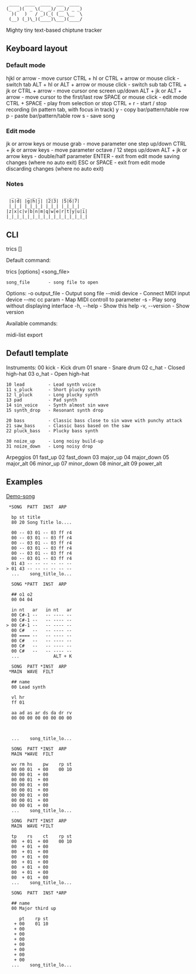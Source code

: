 	 ____  ____  ____  ___  ____
	(_  _)(  _ \(_  _)/ __)/ _ _)
  	  )(   )   / _)(_( (__ \__  \
 	 (__) (_)\_)(____)\___)(____/


Mighty tiny text-based chiptune tracker


## Keyboard layout

### Default mode

 hjkl or arrow                            - move cursor
 CTRL + hl or CTRL + arrow or mouse click - switch tab
 ALT + hl or ALT + arrow or mouse click   - switch sub tab
 CTRL + jk or CTRL + arrow                - move cursor one screen up/down
 ALT + jk or ALT + arrow                  - move cursor to the first/last row
 SPACE or mouse click                     - edit mode
 CTRL + SPACE                             - play from selection or stop
 CTRL + r                                 - start / stop recording (in pattern tab, with focus in track)
 y                                        - copy bar/pattern/table row
 p                                        - paste bar/pattern/table row
 s                                        - save song

### Edit mode

 jk or arrow keys or mouse grab           - move parameter one step up/down
 CTRL + jk or arrow keys                  - move parameter octave / 12 steps up/down
 ALT + jk or arrow keys                   - double/half parameter
 ENTER                                    - exit from edit mode saving changes (where no auto exit)
 ESC or SPACE                             - exit from edit mode discarding changes (where no auto exit)

### Notes

```
  _ _   _ _ _   _ _   _ _ _
 |s|d| |g|h|j| |2|3| |5|6|7|
 |_|_| |_|_|_| |_|_| |_|_|_| _
|z|x|c|v|b|n|m|q|w|e|r|t|y|u|i|
|_|_|_|_|_|_|_|_|_|_|_|_|_|_|_|

```


## CLI

trics <command> [<args>]

Default command:

trics [options] <song_file>

    song_file       - song file to open

Options:
    -o output_file        - Output song file
    --midi device         - Connect MIDI input device
    --mc cc param         - Map MIDI controll to parameter
    -s                    - Play song without displaying interface
    -h, --help            - Show this help
    -v, --version         - Show version

Available commands:

  midi-list
  export


## Defautl template

Instruments:
    00 kick         - Kick drum
    01 snare        - Snare drum
    02 c_hat        - Closed high-hat
    03 o_hat        - Open high-hat

    10 lead         - Lead synth voice
    11 s_pluck      - Short plucky synth
    12 l_pluck      - Long plucky synth
    13 pad          - Pad synth
    14 sin_voice    - Synth almost sin wave
    15 synth_drop   - Resonant synth drop

    20 bass         - Classic bass close to sin wave with punchy attack
    21 saw_bass     - Classic bass based on the saw
    22 pluck_bass   - Plucky bass synth

    30 noize_up     - Long noisy build-up
    31 noize_down   - Long noisy drop

Arpeggios
    01 fast_up
    02 fast_down
    03 major_up
    04 major_down
    05 major_alt
    06 minor_up
    07 minor_down
    08 minor_alt
    09 power_alt


## Examples

[Demo-song]()




```
 *SONG  PATT  INST  ARP

  bp st title
  80 20 Song Title lo....

  00 -- 03 01 -- 03 ff r4
  00 -- 03 01 -- 03 ff r4
  00 -- 03 01 -- 03 ff r4
  00 -- 03 01 -- 03 ff r4
  00 -- 03 01 -- 03 ff r4
  00 -- 03 01 -- 03 ff r4
  01 43 -- -- -- -- -- --
> 01 43 -- -- -- -- -- --
  ...    song_title_lo...
```






```
  SONG *PATT  INST  ARP

  ## o1 o2
  00 04 04

  in nt   ar   in nt   ar
  00 C#-1 --   -- ---- --
  00 C#-1 --   -- ---- --
> 00 C#-1 --   -- ---- --
  00 C#   --   -- ---- --
  00 ==== --   -- ---- --
  00 C#   --   -- ---- --
  00 C#   --   -- ---- --
  00 C#   --   -- ---- --
  ...             ALT + K
```




```
  SONG  PATT *INST  ARP
 *MAIN  WAVE  FILT

  ## name
  00 Lead synth

  vl hr
  ff 01

  aa ad as ar ds da dr rv
  00 00 00 00 00 00 00 00



  ...    song_title_lo...
```








```
  SONG  PATT *INST  ARP
  MAIN *WAVE  FILT

  wv rm hs    pw    rp st
  00 00 01  + 00    00 10
  00 00 01  + 00
  00 00 01  + 00
  00 00 01  + 00
  00 00 01  + 00
  00 00 01  + 00
  00 00 01  + 00
  00 00 01  + 00
  ...    song_title_lo...
```




```
  SONG  PATT *INST  ARP
  MAIN  WAVE *FILT

  tp    rs    ct    rp st
  00  + 01  + 00    00 10
  00  + 01  + 00
  00  + 01  + 00
  00  + 01  + 00
  00  + 01  + 00
  00  + 01  + 00
  00  + 01  + 00
  00  + 01  + 00
  ...    song_title_lo...
```





```
  SONG  PATT  INST *ARP

  ## name
  00 Major third up

     pt    rp st
   + 00    01 10
   + 00
   + 00
   + 00
   + 00
   + 00
   + 00
   + 00
  ...    song_title_lo...

```







